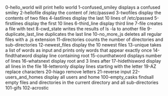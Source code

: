 0-hello_world will print hello world
1-confused_smiley displays a confused smiley
2-hellofile display the content of /etc/passwd
3-twofiles display the contents of two files
4-lastlines display the last 10 lines of /etc/passwd
5-firstlines display the first 10 lines
6-third_line display third line
7-file creates a file with text
8-cwd_state writes the results of ls -la to another file
9-duplicate_last_line duplicates the last line
10-no_more_js deletes all regular files with a .js extension
11-directories counts the number of directories and sub-directories
12-newest_files display the 10 newest files
13-unique takes a list of words as input and prints only words that appear exactly once
14-findthatword display line containing root
15-counthatword displays number of lines
16-whatsnext display root and 3 lines after
17-hidethisword display all lines in the file
18-letteronly display lines starting with the letter
19-AZ replace characters
20-hiago remove letters
21-reverse input
22-users_and_homes display all users and home
100-empty_casks findsall empty files and directories in the current directory and all sub-directories
101-gifs
102-acrostic
